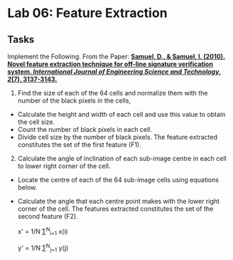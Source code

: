# Lab 06: Feature Extraction

## Tasks
Implement the Following. From the Paper: [**Samuel, D., & Samuel, I. (2010). Novel feature extraction technique for off-line signature verification system. _International Journal of Engineering Science and Technology_, _2_(7), 3137-3143.**](https://pdfs.semanticscholar.org/29b0/cc3e53bf14534e4939a078045ab7c0130d41.pdf)

1. Find the size of each of the 64 cells and normalize them with the number of the black pixels in the cells,
- Calculate the height and width of each cell and use this value to obtain the cell size.
- Count the number of black pixels in each cell.
- Divide cell size by the number of black pixels.
	The feature extracted constitutes the set of the first feature (F1).

2. Calculate the angle of inclination of each sub-image centre in each cell to lower right corner of the cell.
- Locate the centre of each of the 64 sub-image cells using equations below.
- Calculate the angle that each centre point makes with the lower right corner of the cell.
	The features extracted constitutes the set of the second feature (F2).

	x' = 1/N &Sum;<sup>N</sup><sub>i=1</sub> x(i)

	y' = 1/N &Sum;<sup>N</sup><sub>j=1</sub> y(j)